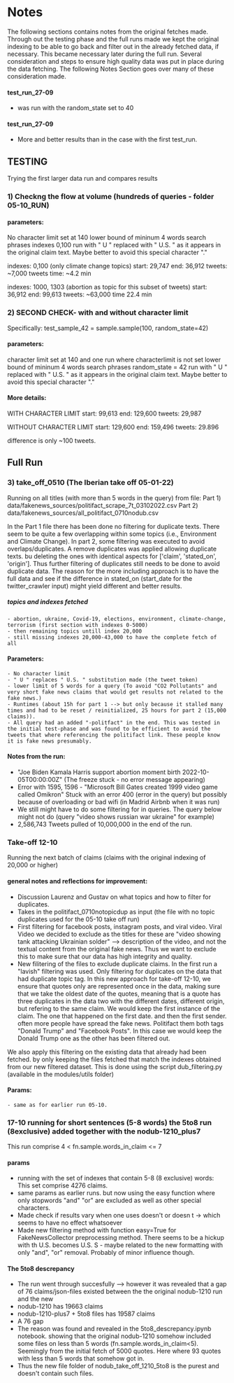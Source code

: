 # Notes

The following sections contains notes from the original fetches made. Through out the testing phase and the full runs made we kept the original indexing to be able to go back and filter out in the already fetched data, if necessary. This became necessary later during the full run. Several consideration and steps to ensure high quality data was put in place during the data fetching. The following Notes Section goes over many of these consideration made.


#### test_run_27-09
+ was run with the random_state set to 40 


#### test_run_27-09
+ More and better results than in the case with the first test_run.


## TESTING
Trying the first larger data run and compares results

### 1) Checkng the flow at volume (hundreds of queries - folder 05-10_RUN)

#### parameters:
No character limit set at 140
lower bound of mininum 4 words search phrases
indexes 0,100
run with " U " replaced with " U.S. " as it appears in the original claim text. Maybe better to avoid this special character "."


indexes: 0,100 (only climate change topics)
start: 29,747 
end: 36,912
tweets: ~7,000 tweets
time: ~4.2 min


indexes: 1000, 1303 (abortion as topic for this subset of tweets)
start: 36,912
end: 99,613
tweets: ~63,000
time 22.4 min



### 2) SECOND CHECK- with and without character limit

Specifically:
test_sample_42 = sample.sample(100, random_state=42)

#### parameters:
character limit set at 140 and one run where characterlimit is not set
lower bound of mininum 4 words search phrases
random_state =  42
run with " U " replaced with " U.S. " as it appears in the original claim text. Maybe better to avoid this special character "."


#### More details:

WITH CHARACTER LIMIT
start: 99,613
end: 129,600
tweets: 29,987


WITHOUT CHARACTER LIMIT
start: 129,600
end: 159,496
tweets: 29.896

difference is only ~100 tweets.



## Full Run

### 3) take_off_0510 (The Iberian take off 05-01-22)

Running on all titles (with more than 5 words in the query) from file:
Part 1) data/fakenews_sources/politifact_scrape_7t_03102022.csv 
Part 2) data/fakenews_sources/all_politifact_0710nodub.csv


In the Part 1 file there has been done no filtering for duplicate texts. There seem to be quite a few overlapping within some topics (i.e., Environment and Climate Change).
In part 2, some filtering was executed to avoid overlaps/duplicates. A remove duplicates was applied allowing duplicate texts. bu deleting the ones with identical aspects for ['claim', 'stated_on', 'origin']. Thus further filtering of duplicates still needs to be done to avoid duplicate data. The reason for the more including approach is to have the full data and see if the difference in stated_on (start_date for the twitter_crawler input) might yield different and better results.

##### topics and indexes fetched
    - abortion, ukraine, Covid-19, elections, environment, climate-change, terrorism (first section with indexes 0-5000)
    - then remaining topics untill index 20,000
    - still missing indexes 20,000-43,000 to have the complete fetch of all

#### Parameters: 
    - No character limit
    - " U " replaces " U.S. " substitution made (the tweet token)
    - lower limit of 5 words for a query (To avoid "CO2 Pollutants" and very short fake news claims that would get results not related to the fake news.)
    - Runtimes (about 15h for part 1 --> but only because it stalled many times and had to be reset / reinitialized, 25 hours for part 2 (15,000 claims)).
    - All query had an added "-politfact" in the end. This was tested in the initial test-phase and was found to be efficient to avoid the tweets that where referencing the politifact link. These people know it is fake news presumably.



#### Notes from the run:

- "Joe Biden Kamala Harris support abortion moment birth 2022-10-05T00:00:00Z" (The freeze stuck - no error message appearing)
- Error with 1595, 1596 - "Microsoft Bill Gates created 1999 video game called Omikron" Stuck with an error 400 (error in the query) but possibly because of overloading or bad wifi (in Madrid Airbnb when it was run)
- We still might have to do some filtering for in queries. The query below might not do  (query "video shows russian war ukraine" for example)
- 2,586,743 Tweets pulled of 10,000,000 in the end of the run.




### Take-off 12-10 

Running the next batch of claims (claims with the original indexing of 20,000 or higher)

#### general notes and reflections for improvement:

- Discussion Laurenz and Gustav on what topics and how to filter for duplicates.
- Takes in the politifact_0710notopicdup as input (the file with no topic duplicates used for the 05-10 take off run)
- First filtering for facebook posts, instagram posts, and viral video. Viral Video we decided to exclude as the titles for these are "video showing tank attacking Ukrainian solder" --> description of the video, and not the textual content from the original fake news. Thus we want to exclude this to make sure that our data has high integrity and quality.
- New filitering of the files to exclude duplicate claims. In the first run a "lavish" filtering was used. Only filtering for duplicates on the data that had duplicate topic tag. In this new approach for take-off 12-10, we ensure that quotes only are represented once in the data, making sure that we take the oldest date of the quotes, meaning that is a quote has three duplicates in the data two with the different dates, different origin, but refering to the same claim. We would keep the first instance of the claim. The one that happened on the first date. and then the first sender. often more people have spread the fake news. Politifact them both tags "Donald Trump" and "Facebook Posts". In this case we would keep the Donald Trump one as the other has been filtered out.


We also apply this filtering on the existing data that already had been fetched. by only keeping the files fetched that match the indexes obtained from our new filtered dataset. This is done using the script dub_filtering.py (available in the modules/utils folder)

#### Params:
    - same as for earlier run 05-10.



### 17-10 running for short sentences (5-8 words) the 5to8 run (8exclusive) added together with the nodub-1210_plus7

This run comprise 4 < fn.sample.words_in_claim <= 7 

#### params 

- running with the set of indexes that contain 5-8 (8 exclusive) words: This set comprise 4276 claims.
- same params as earlier runs. but now using the easy function where only stopwords "and" "or" are excluded as well as other special characters.
- Made check if results vary when one uses doesn't or doesn t -> which seems to have no effect whatsoever
- Made new filtering method with function easy=True for FakeNewsCollector preprocessing method. There seems to be a hickup with th U.S. becomes U.S. S - maybe related to the new formatting with only "and", "or" removal. Probably of minor influence though.


#### The 5to8 descrepancy
- The run went through succesfully --> however it was revealed that a gap of 76 claims/json-files existed between the the original nodub-1210 run and the new
- nodub-1210 has 19663 claims
- nodub-1210-plus7 + 5to8 files has 19587 claims
- A 76 gap
- The reason was found and revealed in the 5to8_descrepancy.ipynb notebook. showing that the original nodub-1210 somehow included some files on less than 5 words (fn.sample.words_in_claim<5). Seemingly from the initial fetch of 5000 quotes. Here where 93 quotes with less than 5 words that somehow got in.
- Thus the new file folder of nodub_take_off_1210_5to8 is the purest and doesn't contain such files.


